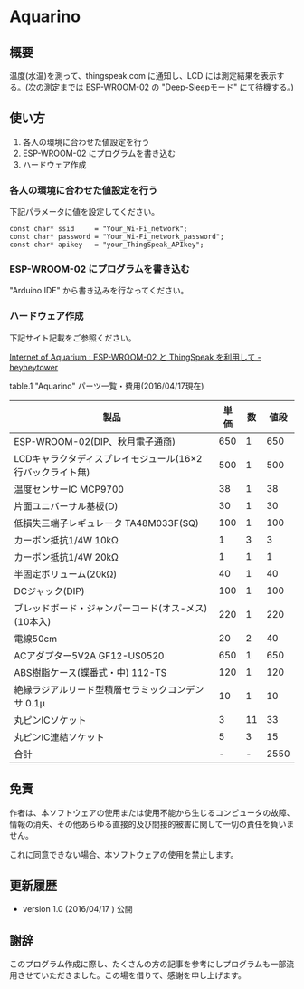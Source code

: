Aquarino
========

## 概要

温度(水温)を測って、thingspeak.com に通知し、LCD には測定結果を表示する。(次の測定までは ESP-WROOM-02 の "Deep-Sleepモード" にて待機する。)


## 使い方

1. 各人の環境に合わせた値設定を行う
2. ESP-WROOM-02 にプログラムを書き込む
3. ハードウェア作成


### 各人の環境に合わせた値設定を行う

下記パラメータに値を設定してください。

```
const char* ssid     = "Your_Wi-Fi_network";
const char* password = "Your_Wi-Fi_network_password";
const char* apikey   = "your_ThingSpeak_APIkey";
```

### ESP-WROOM-02 にプログラムを書き込む

"Arduino IDE" から書き込みを行なってください。


### ハードウェア作成

下記サイト記載をご参照ください。

[ Internet of Aquarium : ESP-WROOM-02 と ThingSpeak を利用して - heyheytower ]( http://maijou2501.hateblo.jp/entry/2016/04/18/003629 )

table.1 "Aquarino" パーツ一覧・費用(2016/04/17現在)

|製品                                                      |単価|数|値段|
|----------------------------------------------------------|----|--|----|
|ESP-WROOM-02(DIP、秋月電子通商)                           |650 |1 |650 |
|LCDキャラクタディスプレイモジュール(16×2行バックライト無) |500 |1 |500 |
|温度センサーIC MCP9700                                    |38  |1 |38  |
|片面ユニバーサル基板(D)                                   |30  |1 |30  |
|低損失三端子レギュレータ TA48M033F(SQ)                    |100 |1 |100 |
|カーボン抵抗1/4W 10kΩ                                     |1   |3 |3   |
|カーボン抵抗1/4W 20kΩ                                     |1   |1 |1   |
|半固定ボリューム(20kΩ)                                    |40  |1 |40  |
|DCジャック(DIP)                                           |100 |1 |100 |
|ブレッドボード・ジャンパーコード(オス-メス)(10本入)       |220 |1 |220 |
|電線50cm                                                  |20  |2 |40  |
|ACアダプター5V2A GF12-US0520                              |650 |1 |650 |
|ABS樹脂ケース(蝶番式・中) 112-TS                          |120 |1 |120 |
|絶縁ラジアルリード型積層セラミックコンデンサ 0.1μ         |10  |1 |10  |
|丸ピンICソケット                                          |3   |11|33  |
|丸ピンIC連結ソケット                                      |5   |3 |15  |
|合計                                                      |-   |- |2550|



## 免責

作者は、本ソフトウェアの使用または使用不能から生じるコンピュータの故障、情報の消失、その他あらゆる直接的及び間接的被害に関して一切の責任を負いません。

これに同意できない場合、本ソフトウェアの使用を禁止します。


## 更新履歴

* version 1.0 (2016/04/17 ) 公開


## 謝辞

このプログラム作成に際し、たくさんの方の記事を参考にしプログラムも一部流用させていただきました。この場を借りて、感謝を申し上げます。
